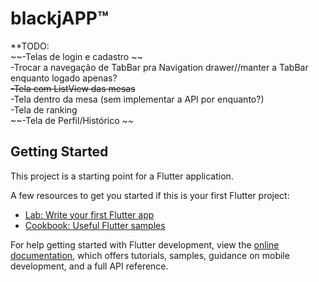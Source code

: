 # blackjAPP™

**TODO:  
~~-Telas de login e cadastro  ~~    
-Trocar a navegação de TabBar pra Navigation drawer//manter a TabBar enquanto logado apenas?  
~~-Tela com ListView das mesas~~    
-Tela dentro da mesa (sem implementar a API por enquanto?)  
-Tela de ranking     
~~-Tela de Perfil/Histórico ~~  

## Getting Started

This project is a starting point for a Flutter application.

A few resources to get you started if this is your first Flutter project:

- [Lab: Write your first Flutter app](https://docs.flutter.dev/get-started/codelab)
- [Cookbook: Useful Flutter samples](https://docs.flutter.dev/cookbook)

For help getting started with Flutter development, view the
[online documentation](https://docs.flutter.dev/), which offers tutorials,
samples, guidance on mobile development, and a full API reference.
